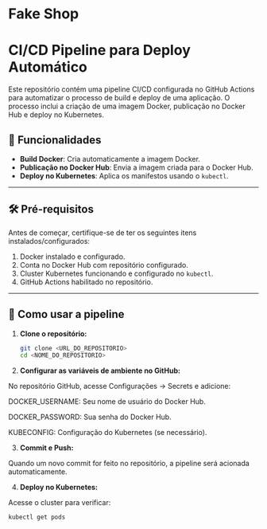 # Fake Shop

# CI/CD Pipeline para Deploy Automático

Este repositório contém uma pipeline CI/CD configurada no GitHub Actions para automatizar o processo de build e deploy de uma aplicação. O processo inclui a criação de uma imagem Docker, publicação no Docker Hub e deploy no Kubernetes.

## 🚀 Funcionalidades
- **Build Docker**: Cria automaticamente a imagem Docker.
- **Publicação no Docker Hub**: Envia a imagem criada para o Docker Hub.
- **Deploy no Kubernetes**: Aplica os manifestos usando o `kubectl`.

---

## 🛠️ Pré-requisitos
Antes de começar, certifique-se de ter os seguintes itens instalados/configurados:
1. Docker instalado e configurado.
2. Conta no Docker Hub com repositório configurado.
3. Cluster Kubernetes funcionando e configurado no `kubectl`.
4. GitHub Actions habilitado no repositório.

---

## 📜 Como usar a pipeline

1. **Clone o repositório:**
   ```bash
   git clone <URL_DO_REPOSITORIO>
   cd <NOME_DO_REPOSITORIO>

2. **Configurar as variáveis de ambiente no GitHub:**

No repositório GitHub, acesse Configurações -> Secrets e adicione:

DOCKER_USERNAME: Seu nome de usuário do Docker Hub.

DOCKER_PASSWORD: Sua senha do Docker Hub.

KUBECONFIG: Configuração do Kubernetes (se necessário).

3. **Commit e Push:**

Quando um novo commit for feito no repositório, a pipeline será acionada automaticamente.

4. **Deploy no Kubernetes:**

Acesse o cluster para verificar:
```bash
kubectl get pods
